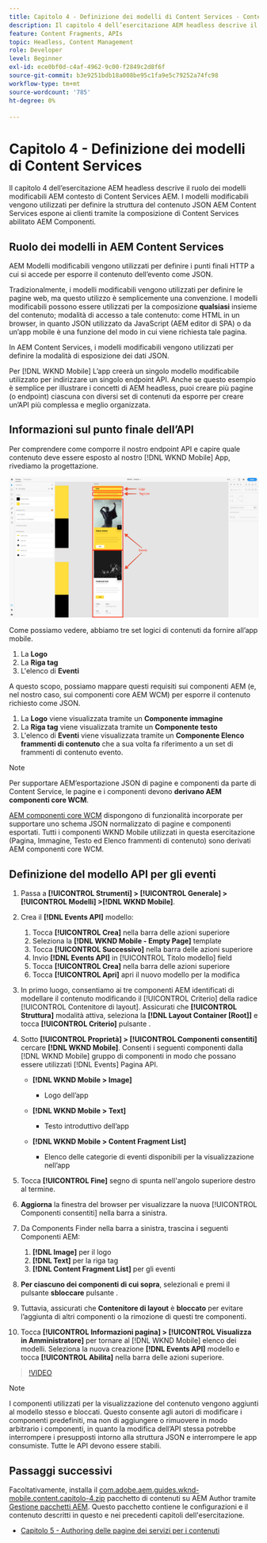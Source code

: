 ```yaml
---
title: Capitolo 4 - Definizione dei modelli di Content Services - Content Services
description: Il capitolo 4 dell’esercitazione AEM headless descrive il ruolo dei modelli modificabili AEM contesto di Content Services AEM. I modelli modificabili vengono utilizzati per definire la struttura del contenuto JSON AEM Content Services in ultima analisi.
feature: Content Fragments, APIs
topic: Headless, Content Management
role: Developer
level: Beginner
exl-id: ece0bf0d-c4af-4962-9c00-f2849c2d8f6f
source-git-commit: b3e9251bdb18a008be95c1fa9e5c79252a74fc98
workflow-type: tm+mt
source-wordcount: '785'
ht-degree: 0%

---
```


# Capitolo 4 - Definizione dei modelli di Content Services

Il capitolo 4 dell’esercitazione AEM headless descrive il ruolo dei modelli modificabili AEM contesto di Content Services AEM. I modelli modificabili vengono utilizzati per definire la struttura del contenuto JSON AEM Content Services espone ai clienti tramite la composizione di Content Services abilitato AEM Componenti.

## Ruolo dei modelli in AEM Content Services

AEM Modelli modificabili vengono utilizzati per definire i punti finali HTTP a cui si accede per esporre il contenuto dell’evento come JSON.

Tradizionalmente, i modelli modificabili vengono utilizzati per definire le pagine web, ma questo utilizzo è semplicemente una convenzione. I modelli modificabili possono essere utilizzati per la composizione **qualsiasi** insieme del contenuto; modalità di accesso a tale contenuto: come HTML in un browser, in quanto JSON utilizzato da JavaScript (AEM editor di SPA) o da un’app mobile è una funzione del modo in cui viene richiesta tale pagina.

In AEM Content Services, i modelli modificabili vengono utilizzati per definire la modalità di esposizione dei dati JSON.

Per [!DNL WKND Mobile] L’app creerà un singolo modello modificabile utilizzato per indirizzare un singolo endpoint API. Anche se questo esempio è semplice per illustrare i concetti di AEM headless, puoi creare più pagine (o endpoint) ciascuna con diversi set di contenuti da esporre per creare un’API più complessa e meglio organizzata.

## Informazioni sul punto finale dell’API

Per comprendere come comporre il nostro endpoint API e capire quale contenuto deve essere esposto al nostro [!DNL WKND Mobile] App, rivediamo la progettazione.

![Decomposizione della pagina API degli eventi](./assets/chapter-4/design-to-component-mapping.png)

Come possiamo vedere, abbiamo tre set logici di contenuti da fornire all’app mobile.

1. La **Logo**
2. La **Riga tag**
3. L&#39;elenco di **Eventi**

A questo scopo, possiamo mappare questi requisiti sui componenti AEM (e, nel nostro caso, sui componenti core AEM WCM) per esporre il contenuto richiesto come JSON.

1. La **Logo** viene visualizzata tramite un **Componente immagine**
2. La **Riga tag** viene visualizzata tramite un **Componente testo**
3. L&#39;elenco di **Eventi** viene visualizzata tramite un **Componente Elenco frammenti di contenuto** che a sua volta fa riferimento a un set di frammenti di contenuto evento.

>[!NOTE]
>
>Per supportare AEM’esportazione JSON di pagine e componenti da parte di Content Service, le pagine e i componenti devono **derivano AEM componenti core WCM**.
>
>[AEM componenti core WCM](https://github.com/Adobe-Marketing-Cloud/aem-core-wcm-components) dispongono di funzionalità incorporate per supportare uno schema JSON normalizzato di pagine e componenti esportati. Tutti i componenti WKND Mobile utilizzati in questa esercitazione (Pagina, Immagine, Testo ed Elenco frammenti di contenuto) sono derivati AEM componenti core WCM.

## Definizione del modello API per gli eventi

1. Passa a **[!UICONTROL Strumenti] > [!UICONTROL Generale] > [!UICONTROL Modelli] >[!DNL WKND Mobile]**.

1. Crea il **[!DNL Events API]** modello:

   1. Tocca **[!UICONTROL Crea]** nella barra delle azioni superiore
   1. Seleziona la **[!DNL WKND Mobile - Empty Page]** template
   1. Tocca **[!UICONTROL Successivo]** nella barra delle azioni superiore
   1. Invio **[!DNL Events API]** in [!UICONTROL Titolo modello] field
   1. Tocca **[!UICONTROL Crea]** nella barra delle azioni superiore
   1. Tocca **[!UICONTROL Apri]** apri il nuovo modello per la modifica

1. In primo luogo, consentiamo ai tre componenti AEM identificati di modellare il contenuto modificando il [!UICONTROL Criterio] della radice [!UICONTROL Contenitore di layout]. Assicurati che **[!UICONTROL Struttura]** modalità attiva, seleziona la **[!DNL Layout Container \[Root\]]** e tocca **[!UICONTROL Criterio]** pulsante .
1. Sotto **[!UICONTROL Proprietà] > [!UICONTROL Componenti consentiti]** cercare **[!DNL WKND Mobile]**. Consenti i seguenti componenti dalla [!DNL WKND Mobile] gruppo di componenti in modo che possano essere utilizzati [!DNL Events] Pagina API.

   * **[!DNL WKND Mobile > Image]**

      * Logo dell’app
   * **[!DNL WKND Mobile > Text]**

      * Testo introduttivo dell’app
   * **[!DNL WKND Mobile > Content Fragment List]**

      * Elenco delle categorie di eventi disponibili per la visualizzazione nell’app



1. Tocca **[!UICONTROL Fine]** segno di spunta nell&#39;angolo superiore destro al termine.
1. **Aggiorna** la finestra del browser per visualizzare la nuova [!UICONTROL Componenti consentiti] nella barra a sinistra.
1. Da Components Finder nella barra a sinistra, trascina i seguenti Componenti AEM:
   1. **[!DNL Image]** per il logo
   2. **[!DNL Text]** per la riga tag
   3. **[!DNL Content Fragment List]** per gli eventi
1. **Per ciascuno dei componenti di cui sopra**, selezionali e premi il pulsante **sbloccare** pulsante .
1. Tuttavia, assicurati che **Contenitore di layout** è **bloccato** per evitare l’aggiunta di altri componenti o la rimozione di questi tre componenti.
1. Tocca **[!UICONTROL Informazioni pagina] > [!UICONTROL Visualizza in Amministratore]** per tornare al [!DNL WKND Mobile] elenco dei modelli. Seleziona la nuova creazione **[!DNL Events API]** modello e tocca **[!UICONTROL Abilita]** nella barra delle azioni superiore.

>[!VIDEO](https://video.tv.adobe.com/v/28342?quality=12&learn=on)

>[!NOTE]
>
> I componenti utilizzati per la visualizzazione del contenuto vengono aggiunti al modello stesso e bloccati. Questo consente agli autori di modificare i componenti predefiniti, ma non di aggiungere o rimuovere in modo arbitrario i componenti, in quanto la modifica dell’API stessa potrebbe interrompere i presupposti intorno alla struttura JSON e interrompere le app consumiste. Tutte le API devono essere stabili.

## Passaggi successivi

Facoltativamente, installa il [com.adobe.aem.guides.wknd-mobile.content.capitolo-4.zip](https://github.com/adobe/aem-guides-wknd-mobile/releases/latest) pacchetto di contenuti su AEM Author tramite [Gestione pacchetti AEM](http://localhost:4502/crx/packmgr/index.jsp). Questo pacchetto contiene le configurazioni e il contenuto descritti in questo e nei precedenti capitoli dell&#39;esercitazione.

* [Capitolo 5 - Authoring delle pagine dei servizi per i contenuti](./chapter-5.md)
